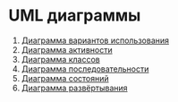 # UML диаграммы
1. [Диаграмма вариантов использования](https://github.com/Klimets/BadGAI/tree/master/Documents/Diagrams/Use%20case)
2. [Диаграмма активности](https://github.com/Klimets/BadGAI/blob/master/Documents/Diagrams/Activity/Activity.md)
3. [Диаграмма классов]()
4. [Диаграмма последовательности](https://github.com/Klimets/BadGAI/blob/master/Documents/Diagrams/Sequence/Sequence.md)
5. [Диаграмма состояний]()
6. [Диаграмма развёртывания]()

